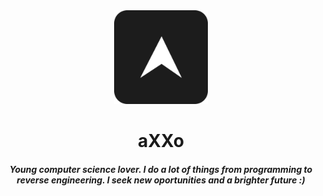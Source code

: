 <div align="center">
    <img src="repo/icon.png" width="150" alt="Logo"/></br>
    <h1>aXXo</h1>
    <h5 align="center">
        Young computer science lover. I do a lot of things from programming to reverse engineering.
	I seek new oportunities and a brighter future :)
    </h5>
</div>
